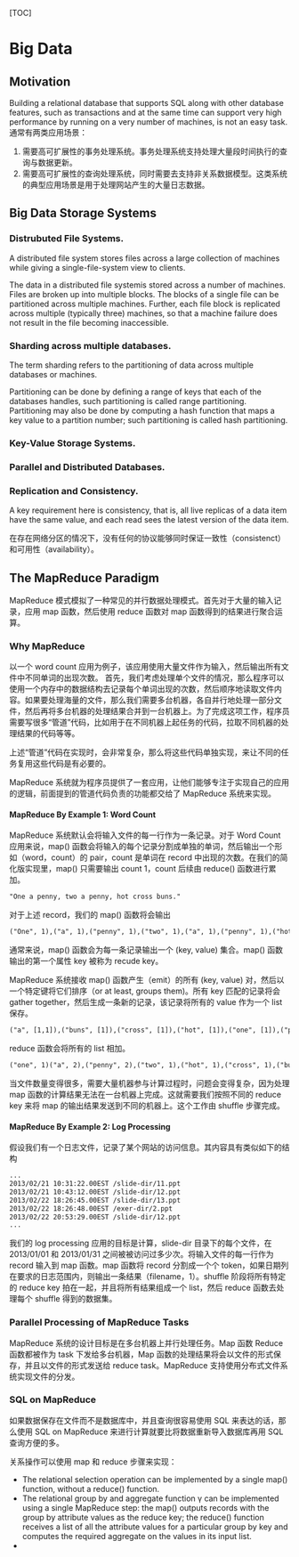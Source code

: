 [TOC]

# Big Data
## Motivation
Building a relational database that supports SQL along with other database features, such as transactions and at the same time can support very high performance by running on a very number of machines, is not an easy task. 通常有两类应用场景：

1. 需要高可扩展性的事务处理系统。事务处理系统支持处理大量段时间执行的查询与数据更新。
2. 需要高可扩展性的查询处理系统，同时需要去支持非关系数据模型。这类系统的典型应用场景是用于处理网站产生的大量日志数据。

## Big Data Storage Systems
### Distrubuted File Systems.
A distributed file system stores files across a large collection of machines while giving a single-file-system view to clients.

The data in a distributed file systemis stored across a number of machines. Files are broken up into multiple blocks. The blocks of a single file can be partitioned across multiple machines. Further, each file block is replicated across multiple (typically three) machines, so that a machine failure does not result in the file becoming inaccessible.

### Sharding across multiple databases.
The term sharding refers to the partitioning of data across multiple databases or machines.

Partitioning can be done by defining a range of keys that each of the databases handles, such partitioning is called range partitioning. Partitioning may also be done by computing a hash function that maps a key value to a partition number; such partitioning is called hash partitioning.

### Key-Value Storage Systems.

### Parallel and Distributed Databases.

### Replication and Consistency.

A key requirement here is consistency, that is, all live replicas of a data item have the same value, and each read sees the latest version of the data item.

在存在网络分区的情况下，没有任何的协议能够同时保证一致性（consistenct）和可用性（availability）。

## The MapReduce Paradigm
MapReduce 模式模拟了一种常见的并行数据处理模式。首先对于大量的输入记录，应用 map 函数，然后使用 reduce 函数对 map 函数得到的结果进行聚合运算。

### Why MapReduce
以一个 word count 应用为例子，该应用使用大量文件作为输入，然后输出所有文件中不同单词的出现次数。
首先，我们考虑处理单个文件的情况，那么程序可以使用一个内存中的数据结构去记录每个单词出现的次数，然后顺序地读取文件内容。如果要处理海量的文件，那么我们需要多台机器，各自并行地处理一部分文件，然后再将多台机器的处理结果合并到一台机器上。为了完成这项工作，程序员需要写很多“管道”代码，比如用于在不同机器上起任务的代码，拉取不同机器的处理结果的代码等等。

上述“管道”代码在实现时，会非常复杂，那么将这些代码单独实现，来让不同的任务复用这些代码是有必要的。

MapReduce 系统就为程序员提供了一套应用，让他们能够专注于实现自己的应用的逻辑，前面提到的管道代码负责的功能都交给了 MapReduce 系统来实现。

#### MapReduce By Example 1: Word Count
MapReduce 系统默认会将输入文件的每一行作为一条记录。对于 Word Count 应用来说，map() 函数会将输入的每个记录分割成单独的单词，然后输出一个形如（word，count）的 pair，count 是单词在 record 中出现的次数。在我们的简化版实现里，map() 只需要输出 count 1，count 后续由 reduce() 函数进行累加。
```txt
"One a penny, two a penny, hot cross buns."
```
对于上述 record，我们的 map() 函数将会输出 
```txt
("One", 1),("a", 1),("penny", 1),("two", 1),("a", 1),("penny", 1),("hot", 1),("cross", 1),("buns", 1)
```
通常来说，map() 函数会为每一条记录输出一个 (key, value) 集合。map() 函数输出的第一个属性 key 被称为 recude key。

MapReduce 系统接收 map() 函数产生（emit）的所有 (key, value) 对，然后以一个特定键将它们排序（or at least, groups them)。所有 key 匹配的记录将会 gather together，然后生成一条新的记录，该记录将所有的 value 作为一个 list 保存。
```txt
("a", [1,1]),("buns", [1]),("cross", [1]),("hot", [1]),("one", [1]),("penny", [1,1]),("two", [1])
```
reduce 函数会将所有的 list 相加。
```txt
("one", 1)("a", 2),("penny", 2),("two", 1),("hot", 1),("cross", 1),("buns", 1)
```
当文件数量变得很多，需要大量机器参与计算过程时，问题会变得复杂，因为处理 map 函数的计算结果无法在一台机器上完成。这就需要我们按照不同的 reduce key 来将 map 的输出结果发送到不同的机器上。这个工作由 shuffle 步骤完成。

#### MapReduce By Example 2: Log Processing
假设我们有一个日志文件，记录了某个网站的访问信息。其内容具有类似如下的结构
```txt
...
2013/02/21 10:31:22.00EST /slide-dir/11.ppt
2013/02/21 10:43:12.00EST /slide-dir/12.ppt
2013/02/22 18:26:45.00EST /slide-dir/13.ppt
2013/02/22 18:26:48.00EST /exer-dir/2.ppt
2013/02/22 20:53:29.00EST /slide-dir/12.ppt
...
```
我们的 log processing 应用的目标是计算，slide-dir 目录下的每个文件，在 2013/01/01 和 2013/01/31 之间被被访问过多少次。将输入文件的每一行作为 record 输入到 map 函数。map 函数将 record 分割成一个个 token，如果日期列在要求的日志范围内，则输出一条结果（filename，1）。shuffle 阶段将所有特定的 reduce key 拍在一起，并且将所有结果组成一个 list，然后 reduce 函数去处理每个 shuffle 得到的数据集。

### Parallel Processing of MapReduce Tasks
MapReduce 系统的设计目标是在多台机器上并行处理任务。Map 函数 Reduce 函数都被作为 task 下发给多台机器，Map 函数的处理结果将会以文件的形式保存，并且以文件的形式发送给 reduce task。MapReduce 支持使用分布式文件系统实现文件的分发。

### SQL on MapReduce
如果数据保存在文件而不是数据库中，并且查询很容易使用 SQL 来表达的话，那么使用 SQL on MapReduce 来进行计算就要比将数据重新导入数据库再用 SQL 查询方便的多。

关系操作可以使用 map 和 reduce 步骤来实现：

* The relational selection operation can be implemented by a single map() function, without a reduce() function.
* The relational group by and aggregate function γ can be implemented using a single MapReduce step: the map() outputs records with the group by attribute values as the reduce key; the reduce() function receives a list of all the attribute values for a particular group by key and computes the required aggregate on the values in its input list.
* 